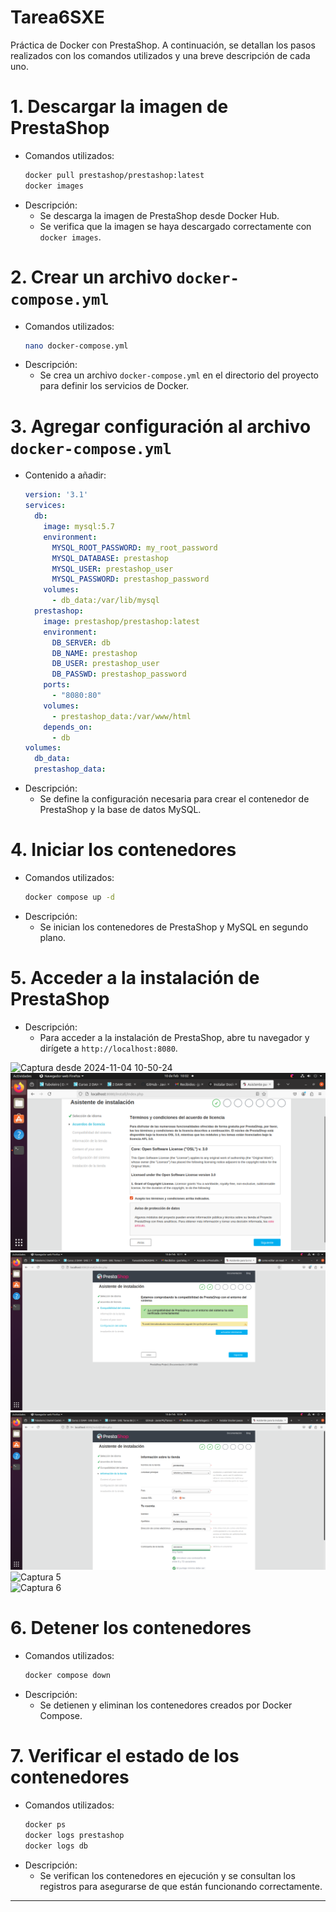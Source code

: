 # Tarea6SXE
Práctica de Docker con PrestaShop. A continuación, se detallan los pasos realizados con los comandos utilizados y una breve descripción de cada uno.

# 1. **Descargar la imagen de PrestaShop**
   - Comandos utilizados:
     ```bash
     docker pull prestashop/prestashop:latest
     docker images
     ```
   - Descripción:
     - Se descarga la imagen de PrestaShop desde Docker Hub.
     - Se verifica que la imagen se haya descargado correctamente con `docker images`.

# 2. **Crear un archivo `docker-compose.yml`**
   - Comandos utilizados:
     ```bash
     nano docker-compose.yml
     ```
   - Descripción:
     - Se crea un archivo `docker-compose.yml` en el directorio del proyecto para definir los servicios de Docker.

# 3. **Agregar configuración al archivo `docker-compose.yml`**
   - Contenido a añadir:
     ```yaml
     version: '3.1'
     services:
       db:
         image: mysql:5.7
         environment:
           MYSQL_ROOT_PASSWORD: my_root_password
           MYSQL_DATABASE: prestashop
           MYSQL_USER: prestashop_user
           MYSQL_PASSWORD: prestashop_password
         volumes:
           - db_data:/var/lib/mysql
       prestashop:
         image: prestashop/prestashop:latest
         environment:
           DB_SERVER: db
           DB_NAME: prestashop
           DB_USER: prestashop_user
           DB_PASSWD: prestashop_password
         ports:
           - "8080:80"
         volumes:
           - prestashop_data:/var/www/html
         depends_on:
           - db
     volumes:
       db_data:
       prestashop_data:
     ```
   - Descripción:
     - Se define la configuración necesaria para crear el contenedor de PrestaShop y la base de datos MySQL.

# 4. **Iniciar los contenedores**
   - Comandos utilizados:
     ```bash
     docker compose up -d
     ```
   - Descripción:
     - Se inician los contenedores de PrestaShop y MySQL en segundo plano.

# 5. **Acceder a la instalación de PrestaShop**
   - Descripción:
     - Para acceder a la instalación de PrestaShop, abre tu navegador y dirígete a `http://localhost:8080`.
    
![Captura desde 2024-11-04 10-50-24](https://github.com/user-attachments/assets/e484d29e-d701-4e5f-9c2c-f947a0ca01a0)  
![Captura de pantalla de 2025-02-10 10-02-13](https://github.com/JavierP5/Tarea6SXE/blob/main/Captura%20de%20pantalla%20de%202025-02-10%2010-02-13.png)  
![Captura 3](https://github.com/JavierP5/Tarea6SXE/blob/main/Captura%20de%20pantalla%20de%202025-02-10%2010-11-31.png)  
![Captura 4](https://github.com/JavierP5/Tarea6SXE/blob/main/Captura%20de%20pantalla%20de%202025-02-10%2010-04-05.png)  
![Captura 5]()  
![Captura 6]()  

# 6. **Detener los contenedores**
   - Comandos utilizados:
     ```bash
     docker compose down
     ```
   - Descripción:
     - Se detienen y eliminan los contenedores creados por Docker Compose.

# 7. **Verificar el estado de los contenedores**
   - Comandos utilizados:
     ```bash
     docker ps
     docker logs prestashop
     docker logs db
     ```
   - Descripción:
     - Se verifican los contenedores en ejecución y se consultan los registros para asegurarse de que están funcionando correctamente.

---
